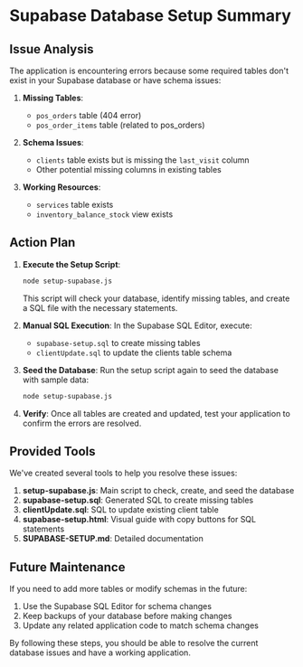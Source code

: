# Supabase Database Setup Summary

## Issue Analysis

The application is encountering errors because some required tables don't exist in your Supabase database or have schema issues:

1. **Missing Tables**:
   - `pos_orders` table (404 error)
   - `pos_order_items` table (related to pos_orders)

2. **Schema Issues**:
   - `clients` table exists but is missing the `last_visit` column
   - Other potential missing columns in existing tables

3. **Working Resources**:
   - `services` table exists
   - `inventory_balance_stock` view exists

## Action Plan

1. **Execute the Setup Script**:
   ```bash
   node setup-supabase.js
   ```
   This script will check your database, identify missing tables, and create a SQL file with the necessary statements.

2. **Manual SQL Execution**:
   In the Supabase SQL Editor, execute:
   - `supabase-setup.sql` to create missing tables
   - `clientUpdate.sql` to update the clients table schema

3. **Seed the Database**:
   Run the setup script again to seed the database with sample data:
   ```bash
   node setup-supabase.js
   ```

4. **Verify**:
   Once all tables are created and updated, test your application to confirm the errors are resolved.

## Provided Tools

We've created several tools to help you resolve these issues:

1. **setup-supabase.js**: Main script to check, create, and seed the database
2. **supabase-setup.sql**: Generated SQL to create missing tables
3. **clientUpdate.sql**: SQL to update existing client table
4. **supabase-setup.html**: Visual guide with copy buttons for SQL statements
5. **SUPABASE-SETUP.md**: Detailed documentation

## Future Maintenance

If you need to add more tables or modify schemas in the future:

1. Use the Supabase SQL Editor for schema changes
2. Keep backups of your database before making changes
3. Update any related application code to match schema changes

By following these steps, you should be able to resolve the current database issues and have a working application. 